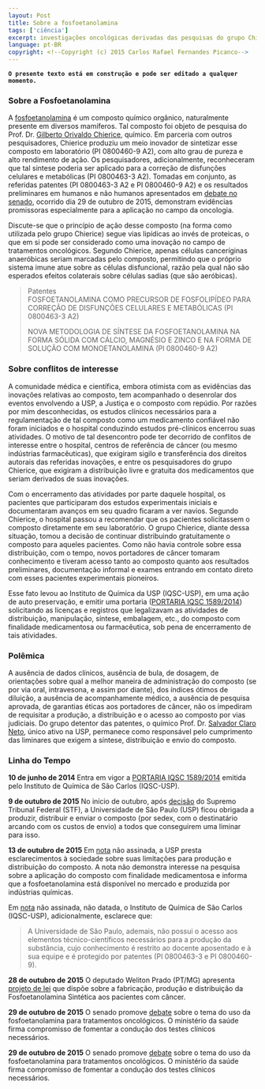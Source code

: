 ```yaml
---
layout: Post
title: Sobre a fosfoetanolamina
tags: ['ciência']
excerpt: investigações oncológicas derivadas das pesquisas do grupo Chierice
language: pt-BR
copyright: <!--Copyright (c) 2015 Carlos Rafael Fernandes Picanco-->
---
```

**`O presente texto está em construção e pode ser editado a qualquer momento.`**

### Sobre a Fosfoetanolamina

A [fosfoetanolamina](https://pt.wikipedia.org/wiki/Fosfoetanolamina) é um composto químico orgânico, naturalmente presente em diversos mamíferos. Tal composto foi objeto de pesquisa do Prof. Dr. [Gilberto Orivaldo Chierice](http://lattes.cnpq.br/8034254143160012), químico. Em parceria com outros pesquisadores, Chierice produziu um meio inovador de sintetizar esse composto em laboratório (PI 0800460-9 A2), com alto grau de pureza e alto rendimento de ação. Os pesquisadores, adicionalmente, reconheceram que tal sintese poderia ser aplicado para a correção de disfunções celulares e metabólicas (PI 0800463-3 A2). Tomadas em conjunto, as referidas patentes (PI 0800463-3 A2 e PI 0800460-9 A2) e os resultados preliminares em humanos e não humanos apresentados em [debate no senado](https://youtu.be/jLX0_bT8Gh0?t=37m31s), ocorrido dia 29 de outubro de 2015, demonstram evidências promissoras especialmente para a aplicação no campo da oncologia.

Discute-se que o princípio de ação desse composto (na forma como utilizada pelo grupo Chierice) segue vias lipídicas ao invés de proteicas, o que em si pode ser considerado como uma inovação no campo de tratamentos oncológicos. Segundo Chierice, apenas células canceríginas anaeróbicas seriam marcadas pelo composto, permitindo que o próprio sistema imune atue sobre as células disfuncional, razão pela qual não são esperados efeitos colaterais sobre células sadias (que são aeróbicas).

> Patentes   
> FOSFOETANOLAMINA COMO PRECURSOR DE FOSFOLIPÍDEO PARA CORREÇÃO DE DISFUNÇÕES CELULARES E METABÓLICAS (PI 0800463-3 A2)
>
> NOVA METODOLOGIA DE SÍNTESE DA FOSFOETANOLAMINA NA FORMA SÓLIDA COM CÁLCIO, MAGNÉSIO E ZINCO E NA FORMA DE SOLUÇÃO COM MONOETANOLAMINA (PI 0800460-9 A2) 

### Sobre conflitos de interesse

A comunidade médica e científica, embora otimista com as evidências das inovações relativas ao composto, tem acompanhado o desenrolar dos eventos envolvendo a USP, a Justiça e o composto com repúdio. Por razões por mim desconhecidas, os estudos clínicos necessários para a regulamentação de tal composto como um medicamento confiável não foram iniciados e o hospital conduzindo estudos pré-clínicos encerrou suas atividades. O motivo de tal desencontro pode ter decorrido de conflitos de interesse entre o hospital, centros de referência de câncer (ou mesmo indústrias farmacêuticas), que exigiram sigilo e transferência dos direitos autorais das referidas inovações, e entre os pesquisadores do grupo Chierice, que exigiram a distribuição livre e gratuita dos medicamentos que seriam derivados de suas inovações.

Com o encerramento das atividades por parte daquele hospital, os pacientes que participaram dos estudos experimentais iniciais e documentaram avanços em seu quadro ficaram a ver navios. Segundo Chierice, o hospital passou a recomendar que os pacientes solicitassem o composto diretamente em seu laboratório. O grupo Chierice, diante dessa situação, tomou a decisão de continuar distribuindo gratuitamente o composto para aqueles pacientes. Como não havia controle sobre essa distribuição, com o tempo, novos portadores de câncer tomaram conhecimento e tiveram acesso tanto ao composto quanto aos resultados preliminares, documentação informal e exames entrando em contato direto com esses pacientes experimentais pioneiros.

Esse fato levou ao Instituto de Química da USP (IQSC-USP), em uma ação de auto preservação, e emitir uma portaria ([PORTARIA IQSC 1589/2014](http://www5.iqsc.usp.br/files/2015/09/Portaria-distribuicao-de-medicamentos.pdf)) solicitando as licenças e registros que legalizavam as atividades de distribuição, manipulação, síntese, embalagem, etc., do composto com finalidade medicamentosa ou farmacêutica, sob pena de encerramento de tais atividades.

### Polêmica

A ausência de dados clínicos, ausência de bula, de dosagem, de orientações sobre qual a melhor maneira de administração do composto (se por via oral, intravesona, e assim por diante), dos índices ótimos de diluição, a ausência de acompanhamente médico, a ausência de pesquisa aprovada, de garantias éticas aos portadores de câncer, não os impediram de requisitar a produção, a distribuição e o acesso ao composto por vias judiciais. Do grupo detentor das patentes, o químico Prof. Dr. [Salvador Claro Neto](http://lattes.cnpq.br/7471848074648888), único ativo na USP, permanece como responsável pelo cumprimento das liminares que exigem a síntese, distribuição e envio do composto.

### Linha do Tempo

**10 de junho de 2014**
Entra em vigor a [PORTARIA IQSC 1589/2014](http://www5.iqsc.usp.br/files/2015/09/Portaria-distribuicao-de-medicamentos.pdf) emitida pelo Instituto de Química de São Carlos (IQSC-USP).

**9 de outubro de 2015**
No início de outubro, após [decisão](http://www.stf.jus.br/portal/cms/verNoticiaDetalhe.asp?idConteudo=301441) do Supremo Tribunal Federal (STF), a Universidade de São Paulo (USP) ficou obrigada a produzir, distribuir e enviar o composto (por sedex, com o destinatário arcando com os custos de envio) a todos que conseguirem uma liminar para isso. 

**13 de outubro de 2015**
Em [nota](http://www5.usp.br/99485/usp-divulga-comunicado-sobre-a-substancia-fosfoetanolamina/) não assinada, a USP presta esclarecimentos à sociedade sobre suas limitações para produção e distribuição do composto. A nota não demonstra interesse na pesquisa sobre a aplicação do composto com finalidade medicamentosa e informa que a fosfoetanolamina está disponível no mercado e produzida por indústrias químicas. 

Em [nota](http://www5.iqsc.usp.br/esclarecimentos-a-sociedade/) não assinada, não datada, o Instituto de Química de São Carlos (IQSC-USP), adicionalmente, esclarece que:

> A Universidade de São Paulo, ademais, não possui o acesso aos elementos técnico-científicos necessários para a produção da substância, cujo conhecimento é restrito ao docente aposentado e à sua equipe e é protegido por patentes (PI 0800463-3 e PI 0800460-9).

**28 de outubro de 2015**
O deputado Weliton Prado (PT/MG) apresenta [projeto de lei](http://www2.camara.leg.br/proposicoesWeb/fichadetramitacao?idProposicao=2025544) que dispõe sobre a fabricação, produção e distribuição da Fosfoetanolamina Sintética aos pacientes com câncer.

**29 de outubro de 2015**
O senado promove [debate](https://youtu.be/jLX0_bT8Gh0?t=37m31s) sobre o tema do uso da fosfoetanolamina para tratamentos oncológicos. O ministério da saúde firma compromisso de fomentar a condução dos testes clínicos necessários.

**29 de outubro de 2015**
O senado promove [debate](https://youtu.be/jLX0_bT8Gh0?t=37m31s) sobre o tema do uso da fosfoetanolamina para tratamentos oncológicos. O ministério da saúde firma compromisso de fomentar a condução dos testes clínicos necessários.

